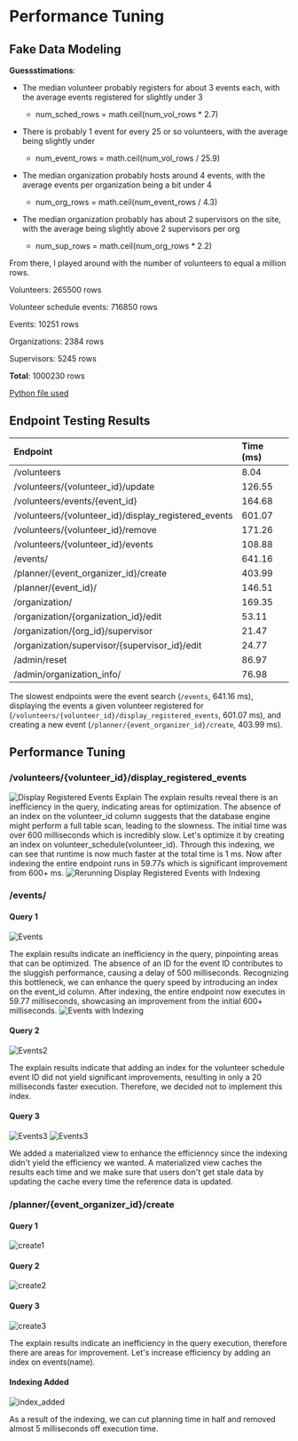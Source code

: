 # Performance Tuning

## Fake Data Modeling

**Guessstimations**:
- The median volunteer probably registers for about 3 events each, with the average events registered for slightly under 3
  - num_sched_rows = math.ceil(num_vol_rows * 2.7)

- There is probably 1 event for every 25 or so volunteers, with the average being slightly under
  - num_event_rows = math.ceil(num_vol_rows / 25.9)

- The median organization probably hosts around 4 events, with the average events per organization being a bit under 4
  - num_org_rows = math.ceil(num_event_rows / 4.3)

- The median organization probably has about 2 supervisors on the site, with the average being slightly above 2 supervisors per org
  - num_sup_rows = math.ceil(num_org_rows * 2.2)

From there, I played around with the number of volunteers to equal a million rows. 

Volunteers: 265500 rows

Volunteer schedule events: 716850 rows

Events: 10251 rows

Organizations: 2384 rows

Supervisors: 5245 rows

**Total**: 1000230 rows

[Python file used](https://github.com/clkodd/volunteer-verse/blob/main/populate_posts.py)


## Endpoint Testing Results

| Endpoint                                             | Time (ms) |
| :--------------------------------------------------- | :-------- |
| /volunteers                                          |    8.04   |
| /volunteers/{volunteer_id}/update                    |  126.55   |
| /volunteers/events/{event_id}                        |  164.68   |
| /volunteers/{volunteer_id}/display_registered_events |  601.07   |
| /volunteers/{volunteer_id}/remove                    |  171.26   |
| /volunteers/{volunteer_id}/events                    |  108.88   |
| /events/                                             |  641.16   |
| /planner/{event_organizer_id}/create                 |  403.99   |
| /planner/{event_id}/                                 |  146.51   |
| /organization/                                       |  169.35   |
| /organization/{organization_id}/edit                 |   53.11   |
| /organization/{org_id}/supervisor                    |   21.47   |
| /organization/supervisor/{supervisor_id}/edit        |   24.77   |
| /admin/reset                                         |   86.97   |
| /admin/organization_info/                            |   76.98   |


The slowest endpoints were the event search (`/events`, 641.16 ms), displaying the events a given volunteer registered for (`/volunteers/{volunteer_id}/display_registered_events`, 601.07 ms), and creating a new event (`/planner/{event_organizer_id}/create`, 403.99 ms).

## Performance Tuning
### /volunteers/{volunteer_id}/display_registered_events
![Display Registered Events Explain](https://i.imgur.com/VOSaqdq.png)
The explain results reveal there is an inefficiency in the query, indicating areas for optimization. The absence of an index on the volunteer_id column suggests that the database engine might perform a full table scan, leading to the slowness. The initial time was over 600 milliseconds which is incredibly slow. Let's optimize it by creating an index on volunteer_schedule(volunteer_id). Through this indexing, we can see that runtime is now much faster at the total time is 1 ms. Now after indexing the entire endpoint runs in 59.77s which is significant improvement from 600+ ms.
![Rerunning Display Registered Events with Indexing](https://i.imgur.com/NAbhR5A.png)

### /events/

#### Query 1
![Events](https://i.imgur.com/ehX1Fbp.png)

The explain results indicate an inefficiency in the query, pinpointing areas that can be optimized. The absence of an ID for the event ID contributes to the sluggish performance, causing a delay of 500 milliseconds. Recognizing this bottleneck, we can enhance the query speed by introducing an index on the event_id column. After indexing, the entire endpoint now executes in 59.77 milliseconds, showcasing an improvement from the initial 600+ milliseconds.
![Events with Indexing](https://i.imgur.com/8D9VQ6F.png)

#### Query 2
![Events2](https://i.imgur.com/ehX1Fbp.png)

The explain results indicate that adding an index for the volunteer schedule event ID did not yield significant improvements, resulting in only a 20 milliseconds faster execution. Therefore, we decided not to implement this index. 

#### Query 3
![Events3](https://i.imgur.com/peK426T.png)
![Events3](https://i.imgur.com/peK426T.png)

We added a materialized view to enhance the efficienncy since the indexing didn't yield the efficiency we wanted. A materialized view caches the results each time and we make sure that users don't get stale data by updating the cache every time the reference data is updated.

### /planner/{event_organizer_id}/create
#### Query 1
![create1](https://i.imgur.com/CbYXSmS.png)

#### Query 2
![create2](https://i.imgur.com/1cnqH6r.png)

#### Query 3
![create3](https://i.imgur.com/iClKx6n.png)

The explain results indicate an inefficiency in the query execution, therefore there are areas for improvement. Let's increase efficiency by adding an index on events(name).

#### Indexing Added
![index_added](https://i.imgur.com/L4z3np2.png)

As a result of the indexing, we can cut planning time in half and removed almost 5 milliseconds off execution time.
